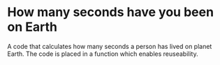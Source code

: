 # How many seconds have you been on Earth
A code that calculates how many seconds a person has lived on planet Earth.
The code is placed in a function which enables reuseability.
